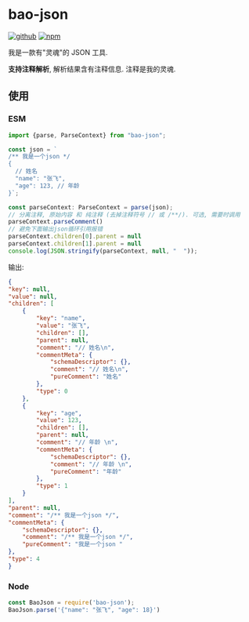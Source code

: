 # bao-json
[![github](https://img.shields.io/github/stars/wtgroup/bao-json.svg?style=social)](https://github.com/wtgroup/bao-json)
[![npm](https://img.shields.io/npm/v/bao-json)](https://www.npmjs.com/package/bao-json)


我是一款有"灵魂"的 JSON 工具.

**支持注释解析**, 解析结果含有注释信息.
注释是我的灵魂.

## 使用

### ESM

```js
import {parse, ParseContext} from "bao-json";

const json = `
/** 我是一个json */
{
  // 姓名
  "name": "张飞",
  "age": 123, // 年龄 
}`;

const parseContext: ParseContext = parse(json);
// 分离注释, 原始内容 和 纯注释 (去掉注释符号 // 或 /**/). 可选, 需要时调用
parseContext.parseComment()
// 避免下面输出json循环引用报错
parseContext.children[0].parent = null
parseContext.children[1].parent = null
console.log(JSON.stringify(parseContext, null, "  "));
```

输出:
```json
{
"key": null,
"value": null,
"children": [
    {
        "key": "name",
        "value": "张飞",
        "children": [],
        "parent": null,
        "comment": "// 姓名\n",
        "commentMeta": {
            "schemaDescriptor": {},
            "comment": "// 姓名\n",
            "pureComment": "姓名"
        },
        "type": 0
    },
    {
        "key": "age",
        "value": 123,
        "children": [],
        "parent": null,
        "comment": "// 年龄 \n",
        "commentMeta": {
            "schemaDescriptor": {},
            "comment": "// 年龄 \n",
            "pureComment": "年龄"
        },
        "type": 1
    }
],
"parent": null,
"comment": "/** 我是一个json */",
"commentMeta": {
    "schemaDescriptor": {},
    "comment": "/** 我是一个json */",
    "pureComment": "我是一个json "
},
"type": 4
}
```


### Node

```js
const BaoJson = require('bao-json');
BaoJson.parse('{"name": "张飞", "age": 18}')
```